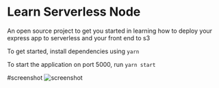 # Learn Serverless Node
An open source project to get you started in learning how to deploy your express app to serverless and your front end to s3

To get started, install dependencies using
`yarn`

To start the application on port 5000, run
`yarn start`

#screenshot
![screenshot](https://raw.githubusercontent.com/FermiDirak/LearnServerlessNode/master/screenshot.png)
